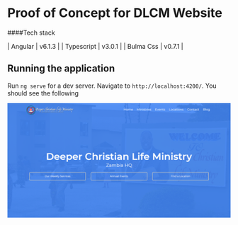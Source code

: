 # Proof of Concept for DLCM Website
####Tech stack

| Angular       | v6.1.3         |
| Typescript    | v3.0.1         | 
| Bulma Css     | v0.7.1         |

## Running the application

Run `ng serve` for a dev server. Navigate to `http://localhost:4200/`.
You should see the following

![Screenshot](dlcm.PNG)







